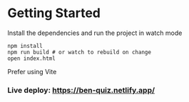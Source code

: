 # Getting Started
Install the dependencies and run the project in watch mode
```
npm install
npm run build # or watch to rebuild on change
open index.html
```
Prefer using Vite

### Live deploy: https://ben-quiz.netlify.app/
